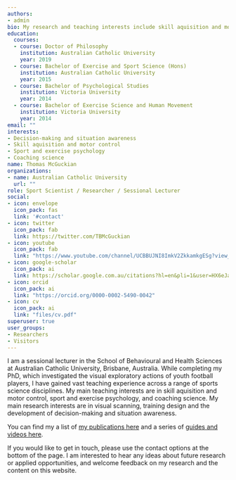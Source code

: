 ```yaml
---
authors:
- admin
bio: My research and teaching interests include skill aquisition and motor control, sport and exercise psychology, and coaching science. See the [guides and videos](/courses) section for examples of how I have used various programs to complete my research and create content.
education:
  courses:
  - course: Doctor of Philosophy
    institution: Australian Catholic University
    year: 2019
  - course: Bachelor of Exercise and Sport Science (Hons)
    institution: Australian Catholic University
    year: 2015
  - course: Bachelor of Psychological Studies
    institution: Victoria University
    year: 2014
  - course: Bachelor of Exercise Science and Human Movement
    institution: Victoria University
    year: 2014
email: ""
interests:
- Decision-making and situation awareness
- Skill aquisition and motor control
- Sport and exercise psychology
- Coaching science
name: Thomas McGuckian
organizations:
- name: Australian Catholic University
  url: ""
role: Sport Scientist / Researcher / Sessional Lecturer
social:
- icon: envelope
  icon_pack: fas
  link: '#contact'
- icon: twitter
  icon_pack: fab
  link: https://twitter.com/TBMcGuckian
- icon: youtube
  icon_pack: fab
  link: "https://www.youtube.com/channel/UCBBUJNI8ImkV2ZkkamkgESg?view_as=subscriber"
- icon: google-scholar
  icon_pack: ai
  link: https://scholar.google.com.au/citations?hl=en&pli=1&user=HX6eJasAAAAJ
- icon: orcid
  icon_pack: ai
  link: "https://orcid.org/0000-0002-5490-0042"
- icon: cv
  icon_pack: ai
  link: "files/cv.pdf"
superuser: true
user_groups:
- Researchers
- Visitors
---
```


I am a sessional lecturer in the School of Behavioural and Health Sciences at Australian Catholic University, Brisbane, Australia. While completing my PhD, which investigated the visual exploratory actions of youth football players, I have gained vast teaching experience across a range of sports science disciplines. My main teaching interests are in skill aquisition and motor control, sport and exercise psychology, and coaching science. My main research interests are in visual scanning, training design and the development of decision-making and situation awareness. 

You can find my a list of [my publications here](/publication) and a series of [guides and videos here](/courses).

If you would like to get in touch, please use the contact options at the bottom of the page. I am interested to hear any ideas about future research or applied opportunities, and welcome feedback on my research and the content on this website. 
